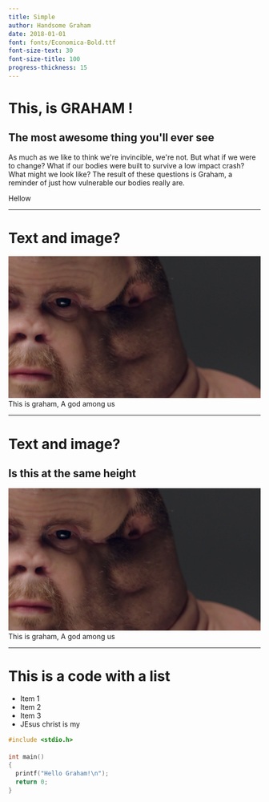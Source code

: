 ```yaml
---
title: Simple
author: Handsome Graham
date: 2018-01-01
font: fonts/Economica-Bold.ttf
font-size-text: 30
font-size-title: 100
progress-thickness: 15
---
```


# This, is GRAHAM !
## The most awesome thing you'll ever see
As much as we like to think we're invincible, we're not. But what if we were to change? What if our bodies were built to survive a low impact crash? What might we look like? The result of these questions is Graham, a reminder of just how vulnerable our bodies really are.

Hellow

---
# Text and image?
![This is graham](examples/assets/graham1.jpg)
This is graham, A god among us

---
# Text and image?
## Is this at the same height
![This is graham](examples/assets/graham1.jpg)
This is graham, A god among us

---
# This is a code with a list

- Item 1 
- Item 2
- Item 3
- JEsus christ is my

```c
#include <stdio.h>

int main()
{
  printf("Hello Graham!\n"); 
  return 0;
}
```
